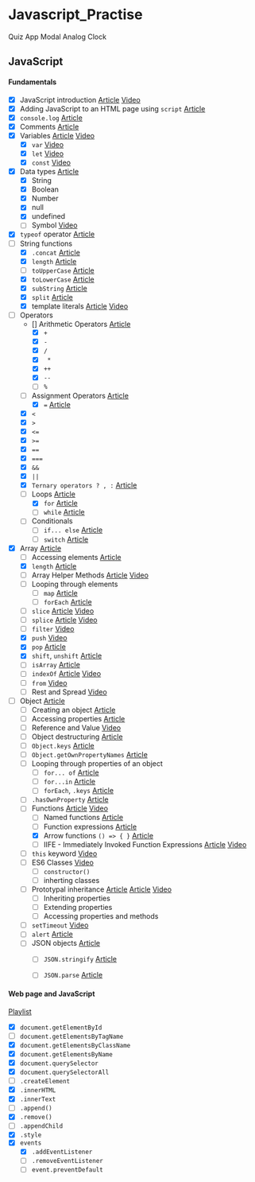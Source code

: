 # Javascript_Practise
Quiz App
Modal
Analog Clock

## JavaScript

#### Fundamentals
  - [x] JavaScript introduction [Article](https://developer.mozilla.org/en-US/docs/Web/JavaScript/Guide/Introduction#what_is_javascript) [Video](https://youtu.be/papg2tsoFzg)
   - [x] Adding JavaScript to an HTML page using `script` [Article](https://www.digitalocean.com/community/tutorials/html-script-tag)
   - [x] `console.log` [Article](https://www.freecodecamp.org/news/javascript-console-log-example-how-to-print-to-the-console-in-js/)
   - [x] Comments [Article](https://stackabuse.com/commenting-code-in-javascript-types-and-best-practices/)
   - [x] Variables [Article](https://www.freecodecamp.org/news/var-let-and-const-whats-the-difference) [Video](https://egghead.io/lessons/javascript-working-with-var-let-const-and-block-scopes?af=5buvlr)
        - [x] `var` [Video](https://youtu.be/dzEieWaOJE0)
        - [x] `let` [Video](https://egghead.io/lessons/javascript-the-let-keyword-in-es6?af=5buvlr)
        - [x] `const` [Video](https://egghead.io/lessons/javascript-const-declarations-in-es6-es2015)
   - [x] Data types [Article](https://developer.mozilla.org/en-US/docs/Web/JavaScript/Data_structures)
        - [x] String 
        - [x] Boolean
        - [x] Number 
        - [x] null 
        - [x] undefined
        - [ ] Symbol [Video](https://youtu.be/4J5hnOCj69w)
   - [x] `typeof` operator [Article](https://www.freecodecamp.org/news/javascript-data-types-typeof-explained/)
   - [ ] String functions 
        - [x] `.concat` [Article](https://developer.mozilla.org/en-US/docs/Web/JavaScript/Reference/Global_Objects/String/concat)
        - [x] `length` [Article](https://developer.mozilla.org/en-US/docs/Web/JavaScript/Reference/Global_Objects/String/length)
        - [ ] `toUpperCase` [Article](https://developer.mozilla.org/en-US/docs/Web/JavaScript/Reference/Global_Objects/String/toUpperCase)
        - [x] `toLowerCase` [Article](https://developer.mozilla.org/en-US/docs/Web/JavaScript/Reference/Global_Objects/String/toLowerCase)
        - [x] `subString` [Article](https://developer.mozilla.org/en-US/docs/Web/JavaScript/Reference/Global_Objects/String/substring)
        - [x] `split` [Article](https://developer.mozilla.org/en-US/docs/Web/JavaScript/Reference/Global_Objects/String/split)
        - [x] template literals [Article](https://developer.mozilla.org/en-US/docs/Web/JavaScript/Reference/Template_literals) [Video](https://egghead.io/lessons/javascript-use-template-literals-to-embed-expressions-in-strings?af=5buvlr)
- [ ] Operators
    - [] Arithmetic Operators [Article](https://www.w3schools.com/jsref/jsref_operators.asp)
        - [x] `+`
        - [x] `-`
        - [x] `/`
        - [x] ` *`
        - [x] `++` 
        - [x] `--`
        - [ ] `%`
    - [ ] Assignment Operators [ Article ](https://developer.mozilla.org/en-US/docs/Web/JavaScript/Guide/Expressions_and_Operators#assignment_operators)    
        - [x] `=` [Article](https://developer.mozilla.org/en-US/docs/Web/JavaScript/Reference/Operators/Assignment)
    - [x] `<`
    - [x] `>` 
    - [x] `<=`
    - [x] `>=` 
    - [x] `==` 
    - [x] `===`
    - [x] `&&` 
    - [x] `||` 
    - [x] `Ternary operators ? , :` [Article](https://developer.mozilla.org/en-US/docs/Web/JavaScript/Reference/Operators/Conditional_Operator)
   - [ ] Loops [Article](https://www.freecodecamp.org/news/javascript-loops-explained-for-loop-for/)
     - [x] `for` [Article](https://developer.mozilla.org/en-US/docs/Web/JavaScript/Reference/Statements/for)
     - [ ] `while` [Article](https://developer.mozilla.org/en-US/docs/Web/JavaScript/Reference/Statements/while)
   - [ ] Conditionals
     - [ ] `if... else` [Article](https://developer.mozilla.org/en-US/docs/Web/JavaScript/Reference/Statements/if...else)
     - [ ] `switch` [Article](https://developer.mozilla.org/en-US/docs/Web/JavaScript/Reference/Statements/switch)
 - [x] Array [Article](https://www.javascripttutorial.net/javascript-array/)
    - [ ] Accessing elements [Article](https://developer.mozilla.org/en-US/docs/Web/JavaScript/Reference/Global_Objects/Array#accessing_array_elements)
    - [x] `length` [Article](https://developer.mozilla.org/en-US/docs/Web/JavaScript/Reference/Global_Objects/Array/length)
    - [ ] Array Helper Methods [Article](https://guptstagram.medium.com/es6-array-helper-methods-54bec9066b9c)  [Video](https://youtu.be/R8rmfD9Y5-c)
    - [ ] Looping through elements 
        - [ ] `map` [Article](https://www.freecodecamp.org/news/javascript-map-how-to-use-the-js-map-function-array-method/)
        - [ ] `forEach` [Article](https://www.freecodecamp.org/news/javascript-foreach-how-to-loop-through-an-array-in-js/)
    - [ ] `slice` [Article](https://www.freecodecamp.org/news/lets-clear-up-the-confusion-around-the-slice-splice-split-methods-in-javascript-8ba3266c29ae/) [Video](https://youtu.be/t1qDSAUclzI)
    - [ ] `splice` [Article](https://developer.mozilla.org/en-US/docs/Web/JavaScript/Reference/Global_Objects/Array/splice) [Video](https://youtu.be/t1qDSAUclzI)
    - [ ] `filter` [Video](https://egghead.io/lessons/javascript-filter-an-array-with-truthy-values?af=5buvlr)
    - [x] `push` [Video](https://egghead.io/lessons/javascript-add-elements-onto-an-array-with-push?af=5buvlr)
    - [x] `pop` [Article](https://developer.mozilla.org/en-US/docs/Web/JavaScript/Reference/Global_Objects/Array/pop)
    - [x] `shift`, `unshift` [Article](https://developer.mozilla.org/en-US/docs/Web/JavaScript/Reference/Global_Objects/Array/shift)
    - [ ] `isArray` [Article](https://developer.mozilla.org/en-US/docs/Web/JavaScript/Reference/Global_Objects/Array/isArray)
    - [ ] `indexOf` [Article](https://developer.mozilla.org/en-US/docs/Web/JavaScript/Reference/Global_Objects/Array/indexOf) [Video](https://egghead.io/lessons/javascript-check-if-a-value-is-in-an-array-with-indexof?af=5buvlr)
    - [ ] `from` [Video](https://egghead.io/lessons/javascript-converting-an-array-like-object-into-an-array-with-array-from?af=5buvlr)
    - [ ] Rest and Spread [Video](https://youtu.be/DoIGxx7P-ps)
- [ ] Object [Article](https://developer.mozilla.org/en-US/docs/Web/JavaScript/Guide/Working_with_Objects)
     - [ ] Creating an object [Article](https://developer.mozilla.org/en-US/docs/Web/JavaScript/Guide/Working_with_Objects#creating_new_objects)
     - [ ] Accessing properties [Article](https://dmitripavlutin.com/access-object-properties-javascript/)
     - [ ] Reference and Value [Video](https://youtu.be/-hBJz2PPIVE)
     - [ ] Object destructuring [Article](https://dmitripavlutin.com/javascript-object-destructuring/)
     - [ ] `Object.keys` [Article](https://developer.mozilla.org/en-US/docs/Web/JavaScript/Reference/Global_Objects/Object/keys)
     - [ ] `Object.getOwnPropertyNames` [Article](https://developer.mozilla.org/en-US/docs/Web/JavaScript/Reference/Global_Objects/Object/getOwnPropertyNames)
     - [ ] Looping through properties of an object 
       - [ ] `for... of` [Article](https://developer.mozilla.org/en-US/docs/Web/JavaScript/Reference/Statements/for...of)
       - [ ] `for...in` [Article](https://developer.mozilla.org/en-US/docs/Web/JavaScript/Reference/Statements/for...in)
       - [ ] `forEach`, `.keys` [Article](https://masteringjs.io/tutorials/fundamentals/foreach-object)
     - [ ] `.hasOwnProperty` [Article](https://developer.mozilla.org/en-US/docs/Web/JavaScript/Reference/Global_Objects/Object/hasOwnProperty)
   - [ ] Functions [Article](https://javascript.info/function-basics) [Video](https://www.youtube.com/watch?v=N8ap4k_1QEQ&ab_channel=ProgrammingwithMosh)
     - [ ] Named functions [Article](https://javascript.info/function-basics#function-naming)
     - [ ] Function expressions [Article](https://javascript.info/function-expressions)
     - [x] Arrow functions `() => { }` [Article](https://javascript.info/arrow-functions-basics)
     - [ ] IIFE - Immediately Invoked Function Expressions [Article](https://flaviocopes.com/javascript-iife/) [Video](https://youtu.be/3cbiZV4H22c)
   - [ ] `this` keyword [Video](https://egghead.io/courses/understand-javascript-s-this-keyword-in-depth?af=5buvlr)
   - [ ] ES6 Classes [Video](https://www.youtube.com/watch?v=bq_jZY6Skto&ab_channel=freeCodeCamp.org)
     - [ ] `constructor()`
     - [ ] inherting classes
   - [ ] Prototypal inheritance [Article](https://developer.mozilla.org/en-US/docs/Web/JavaScript/Inheritance_and_the_prototype_chain) [Article](https://www.educative.io/blog/understanding-and-using-prototypal-inheritance-in-javascript) [Video](https://egghead.io/lessons/javascript-understanding-prototypal-inheritance-within-javascript?af=5buvlr)
     - [ ] Inheriting properties
     - [ ] Extending properties
     - [ ] Accessing properties and methods
   - [ ] `setTimeout` [Video](https://www.youtube.com/watch?v=z9lJb4D3nJY&ab_channel=CodewithAniaKub%C3%B3w)
   - [ ] `alert` [Article](https://www.educative.io/edpresso/how-to-use-the-alert-method-in-javascript)
   - [ ] JSON objects [Article](https://developer.mozilla.org/en-US/docs/Web/JavaScript/Reference/Global_Objects/JSON)
     - [ ] `JSON.stringify` [Article](https://developer.mozilla.org/en-US/docs/Web/JavaScript/Reference/Global_Objects/JSON/stringify)
     - [ ] `JSON.parse` [Article](https://developer.mozilla.org/en-US/docs/Web/JavaScript/Reference/Global_Objects/JSON/parse)


#### Web page and JavaScript
[Playlist](https://youtube.com/playlist?list=PLEcLwwG6Ei_g3VbCg-Q6NEF7UCXlyOqec)
   - [x] `document.getElementById`
   - [ ] `document.getElementsByTagName`
   - [x] `document.getElementsByClassName`
   - [x] `document.getElementsByName`
   - [x] `document.querySelector`
   - [x] `document.querySelectorAll`
   - [ ] `.createElement`
   - [x] `.innerHTML` 
   - [x] `.innerText`
   - [ ] `.append()` 
   - [x] `.remove()`
   - [ ] `.appendChild`
   - [x] `.style`
   - [x] `events`
     - [x] `.addEventListener`
     - [ ] `.removeEventListener`
     - [ ] `event.preventDefault`
